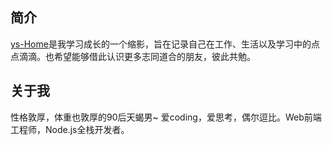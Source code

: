 ## 简介

[ys-Home](http://yshome.net.cn)是我学习成长的一个缩影，旨在记录自己在工作、生活以及学习中的点点滴滴。也希望能够借此认识更多志同道合的朋友，彼此共勉。

## 关于我

性格敦厚，体重也敦厚的90后天蝎男~ 爱coding，爱思考，偶尔逗比。Web前端工程师，Node.js全栈开发者。
